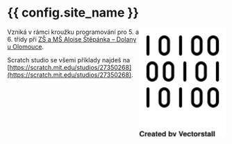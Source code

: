 # {{ config.site_name }}

<img src="theme/logo_b.svg" align="right" width="200" />

Vzniká v rámci kroužku programování pro 5. a 6. třídy při [ZŠ a MŠ Aloise Štěpánka – Dolany u Olomouce](https://www.zsdolany.cz/).

Scratch studio se všemi příklady najdeš na [https://scratch.mit.edu/studios/27350268](https://scratch.mit.edu/studios/27350268).
